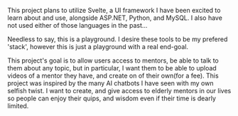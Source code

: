 This project plans to utilize Svelte, a UI framework I have been excited to learn about and use, alongside ASP.NET, Python, and MySQL. I also have not used either of those languages in the past...

Needless to say, this is a playground. I desire these tools to be my prefered 'stack', however this is just a playground with a real end-goal.

This project's goal is to allow users access to mentors, be able to talk to them about any topic, but in particular, I want them to be able to upload videos of a mentor they have, and create on of their own(for a fee). This project was inspired by the many AI chatbots I have seen with my own selfish twist. I want to create, and give access to elderly mentors in our lives so people can enjoy their quips, and wisdom even if their time is dearly limited.
